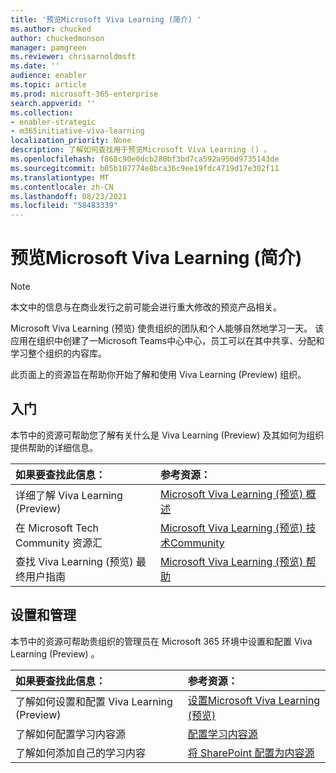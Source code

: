 ```yaml
---
title: '预览Microsoft Viva Learning (简介) '
ms.author: chucked
author: chuckedmonson
manager: pamgreen
ms.reviewer: chrisarnoldmsft
ms.date: ''
audience: enabler
ms.topic: article
ms.prod: microsoft-365-enterprise
search.appverid: ''
ms.collection:
- enabler-strategic
- m365initiative-viva-learning
localization_priority: None
description: 了解如何查找用于预览Microsoft Viva Learning () 。
ms.openlocfilehash: f868c90e0dcb280bf3bd7ca592a950d9735143de
ms.sourcegitcommit: b05b107774e8bca36c9ee19fdc4719d17e302f11
ms.translationtype: MT
ms.contentlocale: zh-CN
ms.lasthandoff: 08/23/2021
ms.locfileid: "58483339"
---
```

# <a name="introduction-to-microsoft-viva-learning-preview"></a>预览Microsoft Viva Learning (简介) 

> [!NOTE]
> 本文中的信息与在商业发行之前可能会进行重大修改的预览产品相关。 

Microsoft Viva Learning (预览) 使贵组织的团队和个人能够自然地学习一天。 该应用在组织中创建了一Microsoft Teams中心中心，员工可以在其中共享、分配和学习整个组织的内容库。

此页面上的资源旨在帮助你开始了解和使用 Viva Learning (Preview) 组织。

## <a name="get-started"></a>入门

本节中的资源可帮助您了解有关什么是 Viva Learning (Preview) 及其如何为组织提供帮助的详细信息。

| 如果要查找此信息： | 参考资源： |
|:-----|:-----|
|详细了解 Viva Learning (Preview) |[Microsoft Viva Learning (预览) 概述](overview-viva-learning.md)|
|在 Microsoft Tech Community 资源汇|[Microsoft Viva Learning (预览) 技术Community](https://resources.techcommunity.microsoft.com/viva-learning/)|
|查找 Viva Learning (预览) 最终用户指南|[Microsoft Viva Learning (预览) 帮助](https://support.microsoft.com/office/learning-preview-app-01bfed12-c327-41e0-a68f-7fa527dcc98a)|

## <a name="set-up-and-administration"></a>设置和管理

本节中的资源可帮助贵组织的管理员在 Microsoft 365 环境中设置和配置 Viva Learning (Preview) 。

| 如果要查找此信息： | 参考资源： |
|:-----|:-----|
|了解如何设置和配置 Viva Learning (Preview) |[设置Microsoft Viva Learning (预览) ](set-up-teams-admin-center.md)|
|了解如何配置学习内容源|[配置学习内容源](content-sources-365-admin-center.md)|
|了解如何添加自己的学习内容|[将 SharePoint 配置为内容源](configure-sharepoint-content-source.md)|





